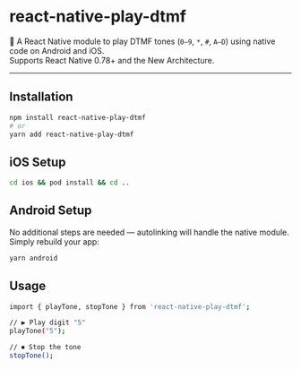 # react-native-play-dtmf

🎵 A React Native module to play DTMF tones (`0–9`, `*`, `#`, `A–D`) using native code on Android and iOS.  
Supports React Native 0.78+ and the New Architecture.

---

## Installation

```sh
npm install react-native-play-dtmf
# or
yarn add react-native-play-dtmf
```

## iOS Setup

```sh
cd ios && pod install && cd ..
```

## Android Setup

No additional steps are needed — autolinking will handle the native module.
Simply rebuild your app:

```sh
yarn android
```


## Usage

```sh
import { playTone, stopTone } from 'react-native-play-dtmf';

// ▶️ Play digit "5"
playTone("5");

// ⏹ Stop the tone
stopTone();
```
